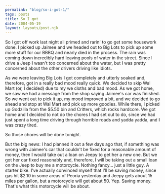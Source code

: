 ```yaml
---
permalink: "blog/so-i-got-1/"
tags: posts
title: So I got
date: 2004-05-19
layout: layouts/post.njk
---
```


So I got off work last night all primed and rarin' to go get some housework done. I picked up Jaimee and we headed out to Big Lots to pick up some more stuff for our BBBQ and nearly died in the process. The rain was coming down incredibly hard leaving pools of water in the street. Since I drive a Jeep I wasn't too concerned about the water, but I was pretty concerned about the other drivers driving like idiots. 

As we were leaving Big Lots I got completely and utterly soaked and, therefore, got in a really bad mood really quick. We decided to skip Wal Mart (or, I decided) due to my we cloths and bad mood. As we got home, we saw we had a message from the shop saying Jaimee's car was finished. So we went out to pick it up, my mood improved a bit, and we decided to go ahead and stop at Wal Mart and pick up more goodies. While there, I picked up Godzilla from the $5.50 bin and Critters, which rocks hardcore. We got home and I decided to not do the chores I had set out to do, since we had just spent a long time driving through horrible roads and yadda yadda, and I was crazy tired.

So those chores will be done tonight. 

But the big news: I had planned it out a few days ago that, if something was wrong with Jaimee's car that couldn't be fixed for a reasonable amount of money, then I would take out a loan on Jeepy to get her a new one. But we got her car fixed reasonably and, therefore, I will be taking out a small loan on the Jeep to buy me a motorcycle. Nothing fancy... just a little guy. A starter bike. I've actually convinced myself that I'll be saving money, since gas hit $2.10 in some areas of Peoria yesterday and Jeepy gets about 15 miles per gallon, but a motorcycle will get about 50. Yep. Saving money. That's what this motorcycle will be about.